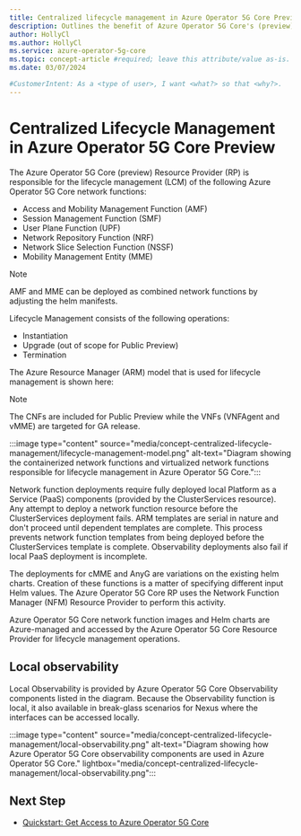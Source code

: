 ```yaml
---
title: Centralized lifecycle management in Azure Operator 5G Core Preview
description: Outlines the benefit of Azure Operator 5G Core's (preview) centralized lifecycle management feature.
author: HollyCl
ms.author: HollyCl
ms.service: azure-operator-5g-core
ms.topic: concept-article #required; leave this attribute/value as-is.
ms.date: 03/07/2024

#CustomerIntent: As a <type of user>, I want <what?> so that <why?>.
---
```



# Centralized Lifecycle Management in Azure Operator 5G Core Preview
 
The Azure Operator 5G Core (preview) Resource Provider (RP) is responsible for the lifecycle management (LCM) of the following Azure Operator 5G Core network functions:
- Access and Mobility Management Function (AMF)
- Session Management Function (SMF)
- User Plane Function (UPF)
- Network Repository Function (NRF)
- Network Slice Selection Function (NSSF)
- Mobility Management Entity (MME)

 > [!NOTE]
>  AMF and MME can be deployed as combined network functions by adjusting the helm manifests. 

Lifecycle Management consists of the following operations:
- Instantiation
- Upgrade (out of scope for Public Preview)
- Termination

The Azure Resource Manager (ARM) model that is used for lifecycle management is shown here: 

> [!NOTE]
> The CNFs are included for Public Preview while the VNFs (VNFAgent and vMME) are targeted for GA release.

:::image type="content" source="media/concept-centralized-lifecycle-management/lifecycle-management-model.png" alt-text="Diagram showing the containerized network functions and virtualized network functions responsible for lifecycle management in Azure Operator 5G Core.":::

Network function deployments require fully deployed local Platform as a Service (PaaS) components (provided by the ClusterServices resource). Any attempt to deploy a network function resource before the ClusterServices deployment fails. ARM templates are serial in nature and don't proceed until dependent templates are complete. This process prevents network function templates from being deployed before the ClusterServices template is complete. Observability deployments also fail if local PaaS deployment is incomplete.

The deployments for cMME and AnyG are variations on the existing helm charts. Creation of these functions is a matter of specifying different input Helm values. The Azure Operator 5G Core RP uses the Network Function Manager (NFM) Resource Provider to perform this activity. 

Azure Operator 5G Core network function images and Helm charts are Azure-managed and accessed by the Azure Operator 5G Core Resource Provider for lifecycle management operations.  

## Local observability

Local Observability is provided by Azure Operator 5G Core Observability components listed in the diagram. Because the Observability function is local, it also available in break-glass scenarios for Nexus where the interfaces can be accessed locally.
 
:::image type="content" source="media/concept-centralized-lifecycle-management/local-observability.png" alt-text="Diagram showing how Azure Operator 5G Core observability components are used in Azure Operator 5G Core." lightbox="media/concept-centralized-lifecycle-management/local-observability.png":::


## Next Step

- [Quickstart: Get Access to Azure Operator 5G Core](quickstart-subscription.md)